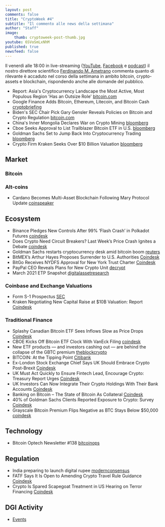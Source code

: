 ```yaml
---
layout: post
comments: false
title: "CryptoWeek #4"
subtitle: "Il commento alle news della settimana" 
author: "Staff"
image:
    thumb: cryptoweek-post-thumb.jpg
youtube: 6SVoSmLxNhM
published: true
newsfeed: false
---
```


Il venerdì alle 18:00 in live-streaming
([YouTube](https://www.youtube.com/watch?v=6SVoSmLxNhM&list=PLTLa2tRY91LI9MN6-_ai0J6jTRcY8znDc&index=1),
[Facebook](https://www.facebook.com/DigitalGoldInstitute)
e [podcast](https://podcast.dgi.io/))
il nostro direttore scientifico [Ferdinando M. Ametrano](https://www.ametrano.net)
commenta quanto di rilevante è accaduto nel corso della settimana
in ambito bitcoin, crypto-assets e blockchain,
rispondendo anche alle domande del pubblico.

<!--div id="buzzsprout-player-8035698"></div><script src="https://www.buzzsprout.com/1686991/8035698-cryptoweek-3-26-febbraio-2021.js?container_id=buzzsprout-player-8035698&player=small" type="text/javascript" charset="utf-8"></script-->

- Report: Asia's Cryptocurrency Landscape the Most Active, Most Populous Region 'Has an Outsize Role' [bitcoin.com](https://news.bitcoin.com/report-asias-cryptocurrency-landscape-the-most-active-most-populous-region-has-an-outsize-role/)
- Google Finance Adds Bitcoin, Ethereum, Litecoin, and Bitcoin Cash [cryptobriefing](https://cryptobriefing.com/google-finance-adds-bitcoin-ethereum-litecoin-bitcoin-cash/)
- Biden's SEC Chair Pick Gary Gensler Reveals Policies on Bitcoin and Crypto Regulation [bitcoin.com](https://news.bitcoin.com/biden-sec-chairman-gary-gensler-policies-bitcoin-cryptocurrency-regulation/)
- China's Inner Mongolia Declares War on Crypto Mining [bloomberg](https://www.bloomberg.com/news/videos/2021-03-04/china-s-inner-mongolia-declares-war-on-crypto-mining-video)
- Cboe Seeks Approval to List Trailblazer Bitcoin ETF in U.S. [bloomberg](https://www.bloomberg.com/news/articles/2021-03-01/cboe-says-it-s-seeking-approval-to-list-bitcoin-etf-in-u-s)
- Goldman Sachs Set to Jump Back Into Cryptocurrency Trading [bloomberg](https://www.bloomberg.com/news/articles/2021-03-01/goldman-sachs-set-to-jump-back-into-cryptocurrency-trading)
- Crypto Firm Kraken Seeks Over $10 Billion Valuation [bloomberg](https://www.bloomberg.com/news/articles/2021-02-25/crypto-firm-kraken-said-to-seek-roughly-10-billion-valuation)

## Market

### Bitcoin

### Alt-coins

- Cardano Becomes Multi-Asset Blockchain Following Mary Protocol Update [coinspeaker](https://www.coinspeaker.com/cardano-multi-asset-blockchain-mary/)

## Ecosystem

- Binance Pledges New Controls After 99% ‘Flash Crash’ in Polkadot Futures [coindesk](https://www.coindesk.com/binance-controls-flash-crash-polkadot)
- Does Crypto Need Circuit Breakers? Last Week’s Price Crash Ignites a Debate [coindesk](https://www.coindesk.com/does-crypto-need-circuit-breakers-last-weeks-price-crash-ignites-a-debate)
- Goldman Sachs restarts cryptocurrency desk amid bitcoin boom [reuters](https://www.reuters.com/article/crypto-currency-goldman-sachs/exclusive-goldman-sachs-restarts-cryptocurrency-desk-amid-bitcoin-boom-idUSL2N2KZ0XX)
- BitMEX’s Arthur Hayes Proposes Surrender to U.S. Authorities [Coindesk](https://www.bloomberg.com/news/articles/2021-03-03/bitmex-s-arthur-hayes-proposes-to-surrender-to-u-s-authorities)
- BitGo Receives NYDFS Approval for New York Trust Charter [Coindesk](https://www.coindesk.com/bitgo-receives-nydfs-approval-for-new-york-trust-charter)
- PayPal CEO Reveals Plans for New Crypto Unit [decrypt](https://decrypt.co/60086/paypal-ceo-schulman-talks-new-crypto-unit)
- March 2021 ETP Snapshot [digitalassetresearch](https://www.digitalassetresearch.com/march-2021-etp-snapshot/)

### Coinbase and Exchange Valuations

- Form S-1 Prospectus [SEC](https://www.sec.gov/Archives/edgar/data/1679788/000162828021003168/coinbaseglobalincs-1.htm)
- Kraken Negotiating New Capital Raise at $10B Valuation: Report [Coindesk](https://www.coindesk.com/kraken-exchange-capital-raise)

### Traditional Finance

- Splashy Canadian Bitcoin ETF Sees Inflows Slow as Price Drops [Coindesk](https://www.coindesk.com/canada-purpose-bitcoin-etf-inflows-slow)
- CBOE Kicks Off Bitcoin ETF Clock With VanEck Filing [coindesk](https://www.coindesk.com/cboe-kicks-off-bitcoin-etf-clock-with-vaneck-filing)
- New ETF products — and investors cashing out — are behind the collapse of the GBTC premium [theblockcrypto](https://www.theblockcrypto.com/linked/96611/jpmorgan-anlysis-bitcoin-gbtc-premium-collapse)
- BITCOIN: At the Tipping Point [Citibank](https://ir.citi.com/_tpHpW8MfaZ1QXwGmP1JGMGXXI95qXm3IMJzUJScLMb6XIjtOls6EbDehXMR3B_o9Opi7mdc5tQ%3D)
- Ex-London Stock Exchange Chief Says UK Should Embrace Crypto Post-Brexit [Coindesk](https://www.coindesk.com/ex-london-stock-exchange-chief-says-uk-should-embrace-crypto-post-brexit)
- UK Must Act Quickly to Ensure Fintech Lead, Encourage Crypto: Treasury Report Urges [Coindesk](https://www.coindesk.com/uk-must-act-quickly-to-ensure-fintech-lead-encourage-crypto-treasury-report-urges)
- UK Investors Can Now Integrate Their Crypto Holdings With Their Bank Accounts [Coindesk](https://www.coindesk.com/uk-investors-can-now-integrate-their-crypto-holdings-with-their-bank-accounts)
- Banking on Bitcoin – The State of Bitcoin As Collateral [Coindesk](https://www.coindesk.com/research/reports/arcane-research-banking-on-bitcoin-the-state-of-bitcoin-as-collateral)
- 40% of Goldman Sachs Clients Reported Exposure to Crypto: Survey [Coindesk](https://www.coindesk.com/40-of-goldman-sachs-clients-reported-exposure-to-crypto-survey)
- Grayscale Bitcoin Premium Flips Negative as BTC Stays Below $50,000 [coindesk](https://www.coindesk.com/grayscale-negative-premium-bitcoin)

## Technology

- Bitcoin Optech Newsletter #138 [bitcoinops](https://bitcoinops.org/en/newsletters/2021/03/03/)

## Regulation

- India preparing to launch digital rupee [modernconsensus](https://modernconsensus.com/regulation/india-preparing-to-launch-digital-rupee/)
- FATF Says It Is Open to Amending Crypto Travel Rule Guidance [Coindesk](https://www.coindesk.com/fatf-says-it-is-open-to-amending-crypto-travel-rule-guidance)
- Crypto Is Spared Scapegoat Treatment in US Hearing on Terror Financing [Coindesk](https://www.coindesk.com/crypto-is-spared-scapegoat-treatment-in-us-hearing-on-terror-financing)

## DGI Activity

- [Events](https://dgi.io/events/)
